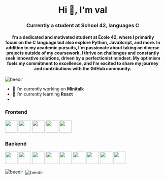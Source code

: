 <h1 align="center">Hi 👋, I'm val</h1>
<h3 align="center">Currently a student at School 42, languages C </h3>
<h4 align="center">I'm a dedicated and motivated student at École 42, where I primarily focus on the C language but also explore Python, JavaScript, and more. In addition to my academic pursuits, I'm passionate about taking on diverse projects outside of my coursework. I thrive on challenges and constantly seek innovative solutions, driven by a perfectionist mindset. My optimism fuels my commitment to excellence, and I'm excited to share my journey and contributions with the GitHub community.</h4>
<p align="left"> <img src="https://komarev.com/ghpvc/?username=beedir&label=Profile%20views&color=0e75b6&style=flat" alt="beedir" /> </p>

- 🔭 I’m currently working on **Minitalk** 
- 🌱 I’m currently learning **React**
- 
<p align="left">
<h3 align="left">Frontend</h3>
<p align="left"> 
<img src="https://profilinator.rishav.dev/skills-assets/react-original-wordmark.svg" width="40" height="40"/></a> 
<img src="https://profilinator.rishav.dev/skills-assets/css3-original-wordmark.svg" width="40" height="40"/></a>
<img src="https://profilinator.rishav.dev/skills-assets/html5-original-wordmark.svg" width="40" height="40"/></a>
<img src="https://profilinator.rishav.dev/skills-assets/javascript-original.svg" width="40" height="40"/></a>
<img src="https://profilinator.rishav.dev/skills-assets/typescript-original.svg" width="40" height="40"/></a>
</p>

<h3 align="left">Backend</h3>
<p align="left"> 
<img src="https://profilinator.rishav.dev/skills-assets/c-original.svg" width="40" height="40"/></a> 
<img src="https://profilinator.rishav.dev/skills-assets/c-original.svg" width="40" height="40"/></a>
<img src="https://profilinator.rishav.dev/skills-assets/javascript-original.svg" width="40" height="40"/></a>
<img src="https://profilinator.rishav.dev/skills-assets/typescript-original.svg" width="40" height="40"/></a>
<img src="https://profilinator.rishav.dev/skills-assets/nodejs-original-wordmark.svg" width="40" height="40"/></a>
<img src="https://profilinator.rishav.dev/skills-assets/linux-original.svg" width="40" height="40"/></a>
<img src="ttps://profilinator.rishav.dev/skills-assets/python-original.svg" width="40" height="40"/></a>
<img src="https://profilinator.rishav.dev/skills-assets/mysql-original-wordmark.svg" width="40" height="40"/></a>
<img src="https://profilinator.rishav.dev/skills-assets/php-original.svg" width="40" height="40"/></a>
</p>
 




<p><img align="left" src="https://github-readme-stats.vercel.app/api/top-langs?username=beedir&show_icons=true&locale=en&layout=compact" alt="beedir" /></p>
<p>&nbsp;<img align="center" src="https://github-readme-stats.vercel.app/api?username=beedir&show_icons=true&locale=en" alt="beedir" /></p>
   
  
